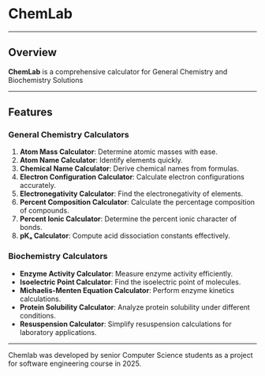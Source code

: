 # ChemLab

---

## Overview
**ChemLab** is a comprehensive calculator for General Chemistry and Biochemistry Solutions

---

## Features
### General Chemistry Calculators
1. **Atom Mass Calculator**: Determine atomic masses with ease.
2. **Atom Name Calculator**: Identify elements quickly.
3. **Chemical Name Calculator**: Derive chemical names from formulas.
4. **Electron Configuration Calculator**: Calculate electron configurations accurately.
5. **Electronegativity Calculator**: Find the electronegativity of elements.
6. **Percent Composition Calculator**: Calculate the percentage composition of compounds.
7. **Percent Ionic Calculator**: Determine the percent ionic character of bonds.
8. **pKₐ Calculator**: Compute acid dissociation constants effectively.

### Biochemistry Calculators
- **Enzyme Activity Calculator**: Measure enzyme activity efficiently.
- **Isoelectric Point Calculator**: Find the isoelectric point of molecules.
- **Michaelis-Menten Equation Calculator**: Perform enzyme kinetics calculations.
- **Protein Solubility Calculator**: Analyze protein solubility under different conditions.
- **Resuspension Calculator**: Simplify resuspension calculations for laboratory applications.

---

Chemlab was developed by senior Computer Science students as a project for software engineering course in 2025. 



